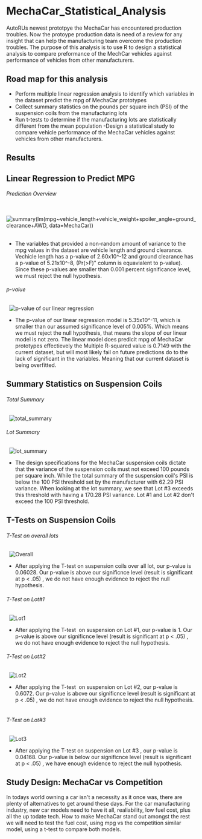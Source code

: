 
# MechaCar_Statistical_Analysis
AutoRUs newest prototpye the MechaCar has encountered production troubles. Now the protoype production data is need of a review for any insight that can help the manufacturing team overcome the production troubles. The purpose of this analysis is to use R to design a statistical analysis to compare preformance of the MechCar vehicles against performance of vehicles from other manufacturers. 
 
## Road map for this analysis 
- Perform multiple linear regression analysis to identify which variables in the dataset predict the mpg of MechaCar prototypes
- Collect summary statistics on the pounds per square inch (PSI) of the suspension coils from the manufacturing lots
- Run t-tests to determine if the manufacturing lots are statistically different from the mean population
-Design a statistical study to compare vehicle performance of the MechaCar vehicles against vehicles from other manufacturers.
 
## Results 
## Linear Regression to Predict MPG
###### Prediction Overview
 
![summary(lm(mpg~vehicle_length+vehicle_weight+spoiler_angle+ground_clearance+AWD, data=MechaCar))](https://user-images.githubusercontent.com/107595578/204155111-2e9532c5-b1f8-4000-bfc8-5fc0fb3fddc4.png)
 
- The variables that provided a non-random amount of variance to the mpg values in the dataset are vehicle length and ground clearance. Vechicle length has a p-value of 2.60x10^-12 and ground clearance has a p-value of 5.21x10^-8, (Pr(>F)" column is equavialent to p-value). Since these p-values are smaller than 0.001 percent significance level, we must reject the null hypothesis.  
 
###### p-value
 
![p-value of our linear regression](https://user-images.githubusercontent.com/107595578/204155896-b67c32d8-5ed0-460b-9547-3b168d0b4fc8.png)
 
- The p-value of our linear regression model is 5.35x10^-11, which is smaller than our assumed significance level of 0.005%. Which means we must reject the null hypothesis, that means the slope of our linear model is not zero. The linear model does predicit mpg of MechaCar prototypes effectievely the Multiple R-squared value is 0.7149 with the current dataset, but will most likely fail on future predictions do to the lack of significant in the variables. Meaning that our current dataset is being overfitted. 
 
 
## Summary Statistics on Suspension Coils
###### Total Summary 
 
![total_summary](https://user-images.githubusercontent.com/107595578/204157045-a3082d77-d4b5-48cb-b007-fe49b384c9e3.png)
 
###### Lot Summary 
 
![lot_summary](https://user-images.githubusercontent.com/107595578/204157067-accb6355-b25e-4628-9404-09001b229303.png)
 
- The design specifications for the MechaCar suspension coils dictate that the variance of the suspension coils must not exceed 100 pounds per square inch. While the total summary of the suspension coil's PSI is below the 100 PSI threshold set by the manufacturer with 62.29 PSI variance. When looking at the lot summary, we see that Lot #3 exceeds this threshold with having a 170.28 PSI variance. Lot #1 and Lot #2 don't exceed the 100 PSI threshold. 
 
 
## T-Tests on Suspension Coils
###### T-Test on overall lots 
 
![Overall](https://user-images.githubusercontent.com/107595578/204157552-bccdbf19-5850-4508-a0a1-a51dfb9f0636.png)
 
- After applying the T-test on suspension coils over all lot, our p-value is 0.06028. Our p-value is above our significnce level (result is significant at p < .05) , we do not have enough evidence to reject the null hypothesis. 
 
###### T-Test on Lot#1
 
![Lot1](https://user-images.githubusercontent.com/107595578/204157558-3422bcdb-f5ff-4f43-bd53-132c9d1710ec.png)
 
- After applying the T-test  on suspension on Lot #1, our p-value is 1. Our p-value is above our significnce level (result is significant at p < .05) , we do not have enough evidence to reject the null hypothesis.
 
###### T-Test on Lot#2
 
![Lot2](https://user-images.githubusercontent.com/107595578/204157561-e93779d8-402a-4628-a417-91a62b5cf20c.png)
 
- After applying the T-test  on suspension on Lot #2, our p-value is 0.6072. Our p-value is above our significnce level (result is significant at p < .05) , we do not have enough evidence to reject the null hypothesis.
 
###### T-Test on Lot#3
 
![Lot3](https://user-images.githubusercontent.com/107595578/204157564-51a2da63-88cc-409d-b588-5cc57ea12961.png)
 
- After applying the T-test on suspension on Lot #3 , our p-value is 0.04168. Our p-value is below our significnce level (result is significant at p < .05) , we have enough evidence to reject the null hypothesis. 
 
 
## Study Design: MechaCar vs Competition
In todays world owning a car isn't a necessity as it once was, there are plenty of alternatives to get around these days. For the car manufacturing industry, new car models need to have it all, realiability, low fuel cost, plus all the up todate tech. How to make MechaCar stand out amongst the rest we will need to test the fuel cost, using mpg vs the competition similar model, using a t-test to compare both models.
